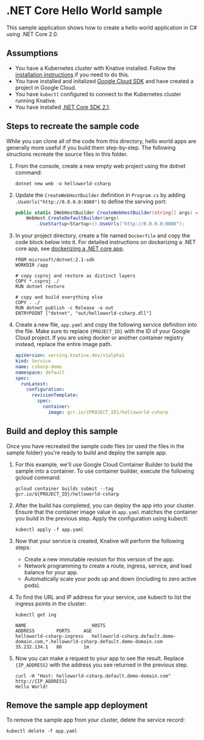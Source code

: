 # .NET Core Hello World sample

This sample application shows how to create a hello world application in C# using .NET Core 2.0.

## Assumptions

* You have a Kubernetes cluster with Knative installed. Follow the [installation instructions](https://github.com/knative/install/) if you need to do this. 
* You have installed and initalized [Google Cloud SDK](https://cloud.google.com/sdk/docs/) and have created a project in Google Cloud.
* You have `kubectl` configured to connect to the Kubernetes cluster running Knative.
* You have installed [.NET Core SDK 2.1](https://www.microsoft.com/net/core).

## Steps to recreate the sample code

While you can clone all of the code from this directory, hello world apps are generally more useful if you build them step-by-step. The following structions recreate the source files in this folder.

1. From the console, create a new empty web project using the dotnet command:

    ```shell
    dotnet new web -o helloworld-csharp
    ```

1. Update the `CreateWebHostBuilder` definition in `Program.cs` by adding `.UseUrls("http://0.0.0.0:8080")` to define the serving port:

    ```csharp
    public static IWebHostBuilder CreateWebHostBuilder(string[] args) =>
        WebHost.CreateDefaultBuilder(args)
            .UseStartup<Startup>().UseUrls("http://0.0.0.0:8080");
    ```

1. In your project directory, create a file named `Dockerfile` and copy the code block below into it. For detailed instructions on dockerizing a .NET core app, see [dockerizing a .NET core app](https://docs.microsoft.com/en-us/dotnet/core/docker/docker-basics-dotnet-core#dockerize-the-net-core-application).

    ```docker
    FROM microsoft/dotnet:2.1-sdk
    WORKDIR /app

    # copy csproj and restore as distinct layers
    COPY *.csproj ./
    RUN dotnet restore

    # copy and build everything else
    COPY . ./
    RUN dotnet publish -c Release -o out
    ENTRYPOINT ["dotnet", "out/helloworld-csharp.dll"]
    ```

1. Create a new file, `app.yaml` and copy the following service definition into the file. Make sure to replace `{PROJECT_ID}` with the ID of your Google Cloud project. If you are using docker or another container registry instead, replace the entire image path.

    ```yaml
    apiVersion: serving.knative.dev/v1alpha1
    kind: Service
    name: csharp-demo
    namespace: default
    spec:
      runLatest:
        configuration:
          revisionTemplate:
            spec:
              container:
                image: gcr.io/{PROJECT_ID}/helloworld-csharp
    ```

## Build and deploy this sample

Once you have recreated the sample code files (or used the files in the sample folder) you're ready to build and deploy the sample app.

1. For this example, we'll use Google Cloud Container Builder to build the sample into a container. To use container builder, execute the following gcloud command:

    ```shell
    gcloud container builds submit --tag gcr.io/${PROJECT_ID}/helloworld-csharp
    ```

1. After the build has completed, you can deploy the app into your cluster. Ensure that the container image value in `app.yaml` matches the container you build in the previous step. Apply the configuration using kubectl:

    ```shell
    kubectl apply -f app.yaml
    ```

1. Now that your service is created, Knative will perform the following steps:
   * Create a new immutable revision for this version of the app.
   * Network programming to create a route, ingress, service, and load balance for your app.
   * Automatically scale your pods up and down (including to zero active pods).

1. To find the URL and IP address for your service, use kubectl to list the ingress points in the cluster:

    ```shell
    kubectl get ing

    NAME                        HOSTS                                                                                   ADDRESS        PORTS     AGE
    helloworld-csharp-ingress   helloworld-csharp.default.demo-domain.com,*.helloworld-csharp.default.demo-domain.com   35.232.134.1   80        1m
    ```

1. Now you can make a request to your app to see the result. Replace `{IP_ADDRESS}` with the address you see returned in the previous step.

    ```shell
    curl -H "Host: helloworld-csharp.default.demo-domain.com" http://{IP_ADDRESS}
    Hello World!
    ```

## Remove the sample app deployment

To remove the sample app from your cluster, delete the service record:

```shell
kubectl delete -f app.yaml
```